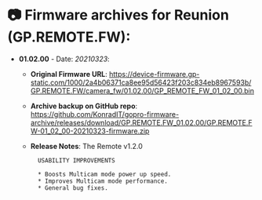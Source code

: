 # 📷 Firmware archives for Reunion (GP.REMOTE.FW):

- **01.02.00** - Date: *20210323*:
	- **Original Firmware URL**: https://device-firmware.gp-static.com/1000/2a4b06371ca8ee95d56423f203c834eb8967593b/GP.REMOTE.FW/camera_fw/01.02.00/GP_REMOTE_FW_01_02_00.bin
	- **Archive backup on GitHub repo**: https://github.com/KonradIT/gopro-firmware-archive/releases/download/GP.REMOTE.FW_01.02.00/GP.REMOTE.FW-01_02_00-20210323-firmware.zip
	- **Release Notes**:
			The Remote v1.2.0
			
			USABILITY IMPROVEMENTS
			
			* Boosts Multicam mode power up speed.
			* Improves Multicam mode performance. 
			* General bug fixes.
